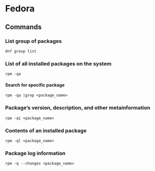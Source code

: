 # Fedora

## Commands

### List group of packages
```dnf group list```

### List of all installed packages on the system
```rpm -qa```
#### Search for specific package
```rpm -qa |grep <package_name>```

### Package’s version, description, and other metainformation
```rpm -qi <package_name>```

### Contents of an installed package
```rpm -ql <package_name>```

### Package log information
```rpm -q --changes <package_name>```
